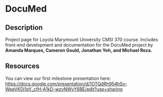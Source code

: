 # **DocuMed**

## **Description**
Project page for Loyola Marymount University CMSI 370 course. Includes front-end development and documentation for the DocuMed project by **Amanda Marques, Cameron Gould, Jonathan Yeh, and Michael Reza.**

## **Resources**

You can view our first milestone presentation here: https://docs.google.com/presentation/d/1OTQdRh954hSv-WeeVKDj1pY_cfH-A1kD-wzvNWvY6BE/edit?usp=sharing
